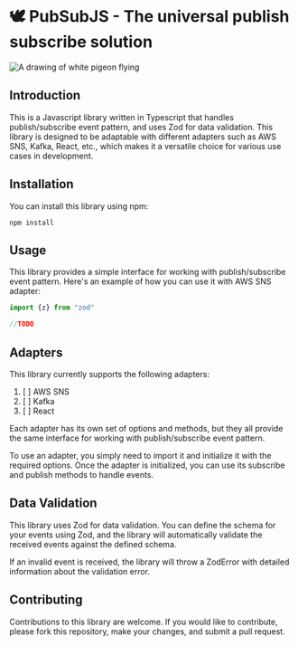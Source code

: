 #  🕊️ PubSubJS - The universal publish subscribe solution

![A drawing of white pigeon flying](https://i.imgur.com/lIqyWco.png)

## Introduction 
This is a Javascript library written in Typescript that handles publish/subscribe event pattern, and uses Zod for data validation. This library is designed to be adaptable with different adapters such as AWS SNS, Kafka, React, etc., which makes it a versatile choice for various use cases in development.

## Installation

You can install this library using npm:
```
npm install 
```

## Usage
This library provides a simple interface for working with publish/subscribe event pattern. Here's an example of how you can use it with AWS SNS adapter:

```typescript
import {z} from "zod"

//TODO
```

## Adapters
This library currently supports the following adapters:

1. [ ] AWS SNS
2. [ ] Kafka
3. [ ] React

Each adapter has its own set of options and methods, but they all provide the same interface for working with publish/subscribe event pattern.

To use an adapter, you simply need to import it and initialize it with the required options. Once the adapter is initialized, you can use its subscribe and publish methods to handle events.

## Data Validation
This library uses Zod for data validation. You can define the schema for your events using Zod, and the library will automatically validate the received events against the defined schema.

If an invalid event is received, the library will throw a ZodError with detailed information about the validation error.

## Contributing
Contributions to this library are welcome. If you would like to contribute, please fork this repository, make your changes, and submit a pull request.

